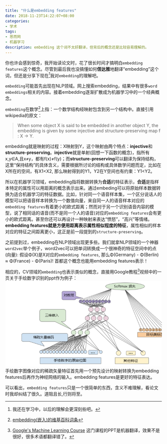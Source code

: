 ```yaml
---
title: "什么是embedding features"
date: 2018-11-23T14:22:07+08:00
categories:
- 学术
tags:
- 思而罔
- 机器学习
description: embedding 这个词不太好翻译，但背后的概念还是比较容易理解的。
---
```


你也许会感到惊奇，我开始读论文时，花了很长时间才搞明白`embedding features`这个概念。尽管到最后我也没搞懂如何**信达雅**地翻译“embedding”这个词，但还是分享下现在[^now]我对`embedding`的理解吧。

`embedding`可能首先出现在NLP领域。网上搜索embedding，结果中有很多`word embeddings`相关的内容。接着embedding逐渐扩散成为机器学习中的一个经典概念。

`embedding`在数学[^wiki]上指：一个数学结构经映射包含到另一个结构中。直接引用wikipedia的原文：

> When some object X is said to be embedded in another object Y, the embedding is given by some injective and structure-preserving map f : X → Y.

embedding就是映射的过程：X映射到Y，这个映射由两个特点：**injective**和**structure-preserving**。**injective**就是单射(回想一下函数的概念)，指所有x,y∈A,且x≠y，都有f(x)≠f(y)；而**structure-preserving**可以翻译为保持结构，这里“保持结构”的具体含义，需要根据所讨论的结构或具体数学问题而定，比如在X所在的空间，有X1<X2, 那么映射得到的Y1，Y2在Y空间也有约束：Y1<Y2。

所以在机器学习领域，embedding指将数据转换为**合适**的特征表示，**合适**是指样本特定的属性可以用距离的概念表示出来。通过embeding可以将原始样本数据转换为适合机器学习的特征数据。比如，针对同一个语音样本集，一个区分说话人的模型可以把语音样本转换为一个数值向量，来自同一人的语音样本对应的`embedding features`有着更小的欧式距离；然而对于另一个识别语音内容的模型，说了相同话的语音(而不是同一个人的语音)对应的`embedding features`会有更小的欧式距离。甚至你还可以再设计一种映射来表达“愤怒”，“高兴”等情绪。**embedding features就是方便用距离表示属性相似程度的特征**，属性相似的样本对应的特征之间距离更小，这正是前一段提到的`structure-preserving`。

之前提到过，embedding在NLP领域出现更多些。我们就拿NLP领域的一个神器`word2vec`举个例子，word2vec可以把单词转换成一个很神奇的特征空间中的点(向量): 假设Φ(X)是X对应的`embedding features`, 那么Φ(Germany) - Φ(Berlin) ≈ Φ(France) - Φ(Paris)! 首都这个概念也能用embedding features表示！

相应的，CV领域的`embedding`也表示类似的概念，直接用Google教程[^google-mooc]视频中的一页关于手绘数字识别的ppt作为例子：
![cv-embedding](cv-embedding.png)
手绘数字图像对应的稀疏矢量特征首先用一个预先设计的映射转换为embedding features后再作为神经网络的输入。embedding features是更好的特征表达。

可以看出，`embedding features`只是一个很简单的东西，含义不难理解，看论文时我却纠结了很久。道阻且长,行则将至。

[^now]: 我还在学习中，以后的理解会更深刻些吧。
[^wiki]:[embedding(嵌入)的维基百科词条](https://en.wikipedia.org/wiki/Embedding)
[^google-mooc]: [Google's Machine Learning Course](https://developers.google.com/machine-learning/crash-course/embeddings/video-lecture) 这门课程的PPT是机器翻译，效果不是很好，很多术语都翻译错了。